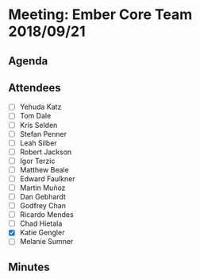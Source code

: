 # Meeting: Ember Core Team 2018/09/21

## Agenda

## Attendees

- [ ] Yehuda Katz
- [ ] Tom Dale
- [ ] Kris Selden
- [ ] Stefan Penner
- [ ] Leah Silber
- [ ] Robert Jackson
- [ ] Igor Terzic
- [ ] Matthew Beale
- [ ] Edward Faulkner
- [ ] Martin Muñoz
- [ ] Dan Gebhardt
- [ ] Godfrey Chan
- [ ] Ricardo Mendes
- [ ] Chad Hietala
- [x] Katie Gengler
- [ ] Melanie Sumner

## Minutes
